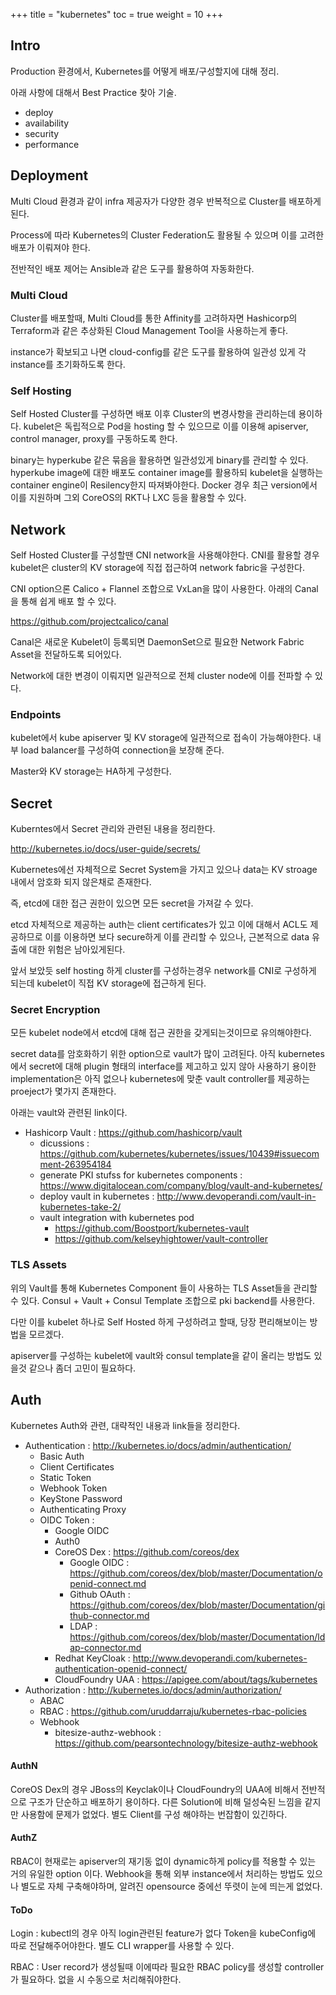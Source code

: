 +++
title  = "kubernetes"
toc    = true
weight = 10
+++

## Intro
Production 환경에서,
Kubernetes를 어떻게 배포/구성할지에 대해 정리.

아래 사항에 대해서 Best Practice 찾아 기술.

- deploy
- availability
- security
- performance

## Deployment
Multi Cloud 환경과 같이 infra 제공자가 다양한 경우
반복적으로 Cluster를 배포하게된다.

Process에 따라 Kubernetes의 Cluster Federation도 활용될 수 있으며
이를 고려한 배포가 이뤄져야 한다.

전반적인 배포 제어는 Ansible과 같은 도구를 활용하여 자동화한다.

### Multi Cloud
Cluster를 배포할때,
Multi Cloud를 통한 Affinity를 고려하자면 Hashicorp의 Terraform과 같은
추상화된 Cloud Management Tool을 사용하는게 좋다.

instance가 확보되고 나면 cloud-config를 같은 도구를 활용하여
일관성 있게 각 instance를 초기화하도록 한다.

### Self Hosting
Self Hosted Cluster를 구성하면 배포 이후 Cluster의 변경사항을 관리하는데 용이하다.
kubelet은 독립적으로 Pod을 hosting 할 수 있으므로 이를 이용해
apiserver, control manager, proxy를 구동하도록 한다.

binary는 hyperkube 같은 묶음을 활용하면 일관성있게 binary를 관리할 수 있다.
hyperkube image에 대한 배포도 container image를 활용하되
kubelet을 실행하는 container engine이 Resilency한지 따져봐야한다.
Docker 경우 최근 version에서 이를 지원하며
그외 CoreOS의 RKT나 LXC 등을 활용할 수 있다.

## Network
Self Hosted Cluster를 구성할땐 CNI network을 사용해야한다.
CNI를 활용할 경우 kubelet은
cluster의 KV storage에 직접 접근하여 network fabric을 구성한다.

CNI option으론 Calico + Flannel 조합으로 VxLan을 많이 사용한다.
아래의 Canal을 통해 쉽게 배포 할 수 있다.

https://github.com/projectcalico/canal

Canal은 새로운 Kubelet이 등록되면 DaemonSet으로 필요한 Network Fabric Asset을
전달하도록 되어있다.

Network에 대한 변경이 이뤄지면 일관적으로 전체 cluster node에 이를 전파할 수 있다.

### Endpoints
kubelet에서 kube apiserver 및 KV storage에 일관적으로 접속이 가능해야한다.
내부 load balancer를 구성하여 connection을 보장해 준다.

Master와 KV storage는 HA하게 구성한다.

## Secret
Kuberntes에서 Secret 관리와 관련된 내용을 정리한다.

http://kubernetes.io/docs/user-guide/secrets/

Kubernetes에선 자체적으로 Secret System을 가지고 있으나
data는 KV stroage 내에서 암호화 되지 않은채로 존재한다.

즉, etcd에 대한 접근 권한이 있으면
모든 secret을 가져갈 수 있다.

etcd 자체적으로 제공하는 auth는 client certificates가 있고
이에 대해서 ACL도 제공하므로 이를 이용하면 보다 secure하게 이를 관리할 수 있으나,
근본적으로 data 유출에 대한 위험은 남아있게된다.

앞서 보았듯 self hosting 하게 cluster를 구성하는경우 network를 CNI로 구성하게 되는데
kubelet이 직접 KV storage에 접근하게 된다.

### Secret Encryption
모든 kubelet node에서 etcd에 대해 접근 권한을 갖게되는것이므로 유의해야한다.

secret data를 암호화하기 위한 option으로 vault가 많이 고려된다.
아직 kubernetes에서 secret에 대해 plugin 형태의 interface를 제고하고 있지 않아
사용하기 용이한 implementation은 아직 없으나 kubernetes에 맞춘 vault controller를 제공하는
proeject가 몇가지 존재한다.

아래는 vault와 관련된 link이다.

- Hashicorp Vault : https://github.com/hashicorp/vault
  - dicussions : https://github.com/kubernetes/kubernetes/issues/10439#issuecomment-263954184
  - generate PKI stufss for kubernetes components : https://www.digitalocean.com/company/blog/vault-and-kubernetes/
  - deploy vault in kubernetes : http://www.devoperandi.com/vault-in-kubernetes-take-2/
  - vault integration with kubernetes pod
    - https://github.com/Boostport/kubernetes-vault
    - https://github.com/kelseyhightower/vault-controller

### TLS Assets
위의 Vault를 통해 Kubernetes Component 들이 사용하는 TLS Asset들을 관리할 수 있다.
Consul + Vault + Consul Template 조합으로 pki backend를 사용한다.

다만 이를 kubelet 하나로 Self Hosted 하게 구성하려고 할때,
당장 편리해보이는 방법을 모르겠다.

apiserver를 구성하는 kubelet에 vault와 consul template을 같이 올리는 방법도 있을것 같으나
좀더 고민이 필요하다.

## Auth
Kubernetes Auth와 관련,
대략적인 내용과 link들을 정리한다.

- Authentication : http://kubernetes.io/docs/admin/authentication/
  - Basic Auth
  - Client Certificates
  - Static Token
  - Webhook Token
  - KeyStone Password
  - Authenticating Proxy
  - OIDC Token :
    - Google OIDC
    - Auth0
    - CoreOS Dex :  https://github.com/coreos/dex
      - Google OIDC : https://github.com/coreos/dex/blob/master/Documentation/openid-connect.md
      - Github OAuth : https://github.com/coreos/dex/blob/master/Documentation/github-connector.md
      - LDAP : https://github.com/coreos/dex/blob/master/Documentation/ldap-connector.md
    - Redhat KeyCloak : http://www.devoperandi.com/kubernetes-authentication-openid-connect/
    - CloudFoundry UAA : https://apigee.com/about/tags/kubernetes
- Authorization : http://kubernetes.io/docs/admin/authorization/
  - ABAC
  - RBAC : https://github.com/uruddarraju/kubernetes-rbac-policies
  - Webhook
    - bitesize-authz-webhook : https://github.com/pearsontechnology/bitesize-authz-webhook

#### AuthN
CoreOS Dex의 경우 JBoss의 Keyclak이나 CloudFoundry의 UAA에 비해서 전반적으로 구조가 단순하고 배포하기 용이하다.
다른 Solution에 비해 덜성숙된 느낌을 같지만 사용함에 문제가 없었다.
별도 Client를 구성 해야하는 번잡함이 있긴하다.

#### AuthZ
RBAC이 현재로는 apiserver의 재기동 없이 dynamic하게 policy를 적용할 수 있는 거의 유일한 option 이다.
Webhook을 통해 외부 instance에서 처리하는 방법도 있으나
별도로 자체 구축해야하며, 알려진 opensource 중에선 뚜렷이 눈에 띄는게 없었다.

#### ToDo
Login : kubectl의 경우 아직 login관련된 feature가 없다 Token을 kubeConfig에 따로 전달해주어야한다.
별도 CLI wrapper를 사용할 수 있다.

RBAC : User record가 생성될때 이에따라 필요한 RBAC policy를 생성할 controller가 필요하다.
없을 시 수동으로 처리해줘야한다.
